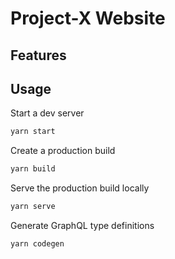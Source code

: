 # Project-X Website

## Features

## Usage

Start a dev server

```bash
yarn start
```

Create a production build

```bash
yarn build
```

Serve the production build locally

```bash
yarn serve
```

Generate GraphQL type definitions

```bash
yarn codegen
```
